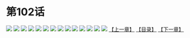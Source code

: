 # 第102话
![](https://s1.baozimh.com/scomic/yuekanshaonuyeqijun-chunquan/0/106-oeqf/1.jpg)
![](https://s1.baozimh.com/scomic/yuekanshaonuyeqijun-chunquan/0/106-oeqf/2.jpg)
![](https://s1.baozimh.com/scomic/yuekanshaonuyeqijun-chunquan/0/106-oeqf/3.jpg)
![](https://s1.baozimh.com/scomic/yuekanshaonuyeqijun-chunquan/0/106-oeqf/4.jpg)
![](https://s1.baozimh.com/scomic/yuekanshaonuyeqijun-chunquan/0/106-oeqf/5.jpg)
![](https://s1.baozimh.com/scomic/yuekanshaonuyeqijun-chunquan/0/106-oeqf/6.jpg)
![](https://s1.baozimh.com/scomic/yuekanshaonuyeqijun-chunquan/0/106-oeqf/7.jpg)
![](https://s1.baozimh.com/scomic/yuekanshaonuyeqijun-chunquan/0/106-oeqf/8.jpg)
![](https://s1.baozimh.com/scomic/yuekanshaonuyeqijun-chunquan/0/106-oeqf/9.jpg)
![](https://s1.baozimh.com/scomic/yuekanshaonuyeqijun-chunquan/0/106-oeqf/10.jpg)
![](https://s1.baozimh.com/scomic/yuekanshaonuyeqijun-chunquan/0/106-oeqf/11.jpg)
![](https://s1.baozimh.com/scomic/yuekanshaonuyeqijun-chunquan/0/106-oeqf/12.jpg)
![](https://s1.baozimh.com/scomic/yuekanshaonuyeqijun-chunquan/0/106-oeqf/13.jpg)
![](https://s1.baozimh.com/scomic/yuekanshaonuyeqijun-chunquan/0/106-oeqf/14.jpg)
[【上一章】](./101.md)
[【目录】](./README.md)
[【下一章】](./103.md)
